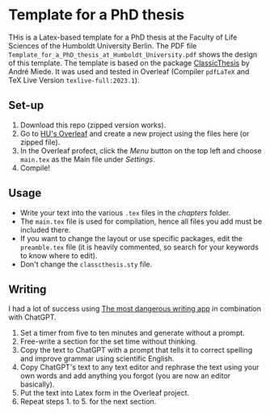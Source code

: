 # Template for a PhD thesis
THis is a Latex-based template for a PhD thesis at the Faculty of Life Sciences of the Humboldt University Berlin. The PDF file `Template_for_a_PhD_thesis_at_Humboldt_University.pdf` shows the design of this template. The template is based on the package [ClassicThesis](https://ctan.org/pkg/classicthesis?lang=en) by André Miede. It was used and tested in Overleaf (Compiler `pdfLaTeX` and TeX Live Version `texlive-full:2023.1`).

## Set-up
1. Download this repo (zipped version works).
2. Go to [HU's Overleaf](https://latex.hu-berlin.de/project) and create a new project using the files here (or zipped file).
3. In the Overleaf profect, click the *Menu* button on the top left and choose `main.tex` as the Main file under *Settings*.
4. Compile!

## Usage
- Write your text into the various `.tex` files in the *chapters* folder.
- The `main.tex` file is used for compilation, hence all files you add must be included there.
- If you want to change the layout or use specific packages, edit the `preamble.tex` file (it is heavily commented, so search for your keywords to know where to edit).
- Don't change the `classcthesis.sty` file.

## Writing
I had a lot of success using [The most dangerous writing app](https://www.squibler.io/dangerous-writing-prompt-app) in combination with ChatGPT.
1. Set a timer from five to ten minutes and generate without a prompt.
2. Free-write a section for the set time without thinking.
3. Copy the text to ChatGPT with a prompt that tells it to correct spelling and improve grammar using scientific English.
4. Copy ChatGPT's text to any text editor and rephrase the text using your own words and add anything you forgot (you are now an editor basically).
5. Put the text into Latex form in the Overleaf project.
6. Repeat steps 1. to 5. for the next section.
